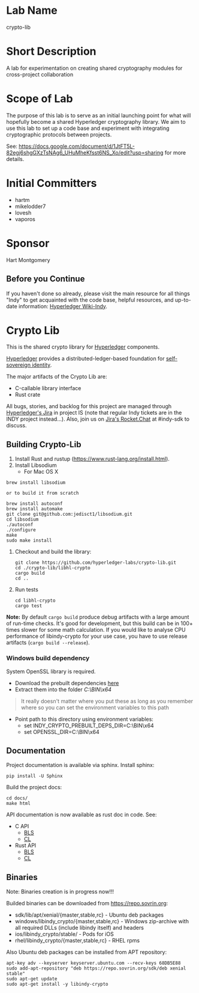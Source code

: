# Lab Name
crypto-lib

# Short Description
A lab for experimentation on creating shared cryptography modules for cross-project collaboration

# Scope of Lab
The purpose of this lab is to serve as an initial launching point for what will hopefully become a shared Hyperledger cryptography library.  We aim to use this lab to set up a code base and experiment with integrating cryptographic protocols between projects.

See:  https://docs.google.com/document/d/1JtFT5L-82egj6shgGXzTsNAg6_UHuMheKfsst6NS_Xo/edit?usp=sharing
for more details.

# Initial Committers
- hartm
- mikelodder7
- lovesh
- vaporos

# Sponsor
Hart Montgomery


## Before you Continue

If you haven't done so already, please visit the main resource for all things "Indy" to get acquainted with the code base, helpful resources, and up-to-date information: [Hyperledger Wiki-Indy](https://wiki.hyperledger.org/projects/indy).

# Crypto Lib

This is the shared crypto library for [Hyperledger](https://www.hyperledger.org/projects) components.

[Hyperledger](https://www.hyperledger.org/projects) provides a distributed-ledger-based foundation for [self-sovereign identity](https://sovrin.org).

The major artifacts of the Crypto Lib are:
* С-callable library interface
* Rust сrate

All bugs, stories, and backlog for this project are managed through [Hyperledger's Jira](https://jira.hyperledger.org)
in project IS (note that regular Indy tickets are in the INDY project instead...). Also, join
us on [Jira's Rocket.Chat](chat.hyperledger.org) at #indy-sdk to discuss.

## Building Crypto-Lib

1. Install Rust and rustup (https://www.rust-lang.org/install.html).
1. Install Libsodium
    - For Mac OS X
```
brew install libsodium

or to build it from scratch

brew install autoconf
brew install automake
git clone git@github.com:jedisct1/libsodium.git
cd libsodium
./autoconf
./configure
make
sudo make install
```
1. Checkout and build the library:

   ```
   git clone https://github.com/hyperledger-labs/crypto-lib.git
   cd ./crypto-lib/libhl-crypto
   cargo build
   cd ..
   ```
1. Run tests
   ```
   cd libhl-crypto
   cargo test
   ```
**Note:**
By default `cargo build` produce debug artifacts with a large amount of run-time checks.
It's good for development, but this build can be in 100+ times slower for some math calculation.
If you would like to analyse CPU performance of libindy-crypto for your use case, you have to use release artifacts (`cargo build --release`).

### Windows build dependency
System OpenSSL library is required.
- Download the prebuilt dependencies [here](https://repo.sovrin.org/windows/libindy_crypto/deps/)
- Extract them into the folder _C:\BIN\x64_
> It really doesn't matter where you put these as long as you remember where so you can set
> the environment variables to this path
- Point path to this directory using environment variables:
  - set INDY_CRYPTO_PREBUILT_DEPS_DIR=C:\BIN\x64
  - set OPENSSL_DIR=C:\BIN\x64

## Documentation
Project documentation is available via sphinx.
Install sphinx:
```
pip install -U Sphinx
```
Build the project docs:
```
cd docs/
make html
```

API documentation is now available as rust doc in code. See:
* C API
    - [BLS](libhl-crypto/src/ffi/bls.rs)
    - [CL](libhl-crypto/src/ffi/cl)
* Rust API
    - [BLS](libhl-crypto/src/bls/mod.rs)
    - [CL](libhl-crypto/src/cl)

## Binaries

Note: Binaries creation is in progress now!!!

Builded binaries can be downloaded from https://repo.sovrin.org:
* sdk/lib/apt/xenial/{master,stable,rc} - Ubuntu deb packages
* windows/libindy_crypto/{master,stable,rc} - Windows zip-archive with all required DLLs (include libindy itself) and headers
* ios/libindy_crypto/stable/ - Pods for iOS
* rhel/libindy_crypto/{master,stable,rc} - RHEL rpms

Also Ubuntu deb packages can be installed from APT repository:
```
apt-key adv --keyserver keyserver.ubuntu.com --recv-keys 68DB5E88
sudo add-apt-repository "deb https://repo.sovrin.org/sdk/deb xenial stable"
sudo apt-get update
sudo apt-get install -y libindy-crypto
```


